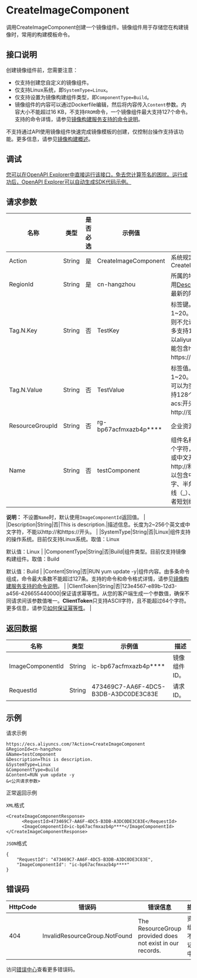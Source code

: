 # CreateImageComponent

调用CreateImageComponent创建一个镜像组件。镜像组件用于存储您在构建镜像时，常用的构建模板命令。

## 接口说明

创建镜像组件前，您需要注意：

-   仅支持创建您自定义的镜像组件。
-   仅支持Linux系统，即`SystemType=Linux`。
-   仅支持设置为镜像构建组件类型，即`ComponentType=Build`。
-   镜像组件的内容可以通过Dockerfile编辑，然后将内容传入`Content`参数。内容大小不能超过16 KB，不支持`FROM`命令，一个镜像组件最大支持127个命令。支持的命令详情，请参见[镜像构建服务支持的命令说明](~~200206~~)。

不支持通过API使用镜像组件快速完成镜像模板的创建，仅控制台操作支持该功能。更多信息，请参见[镜像构建概述](~~197410~~)。

## 调试

[您可以在OpenAPI Explorer中直接运行该接口，免去您计算签名的困扰。运行成功后，OpenAPI Explorer可以自动生成SDK代码示例。](https://api.aliyun.com/#product=Ecs&api=CreateImageComponent&type=RPC&version=2014-05-26)

## 请求参数

|名称|类型|是否必选|示例值|描述|
|--|--|----|---|--|
|Action|String|是|CreateImageComponent|系统规定参数。取值：CreateImageComponent |
|RegionId|String|是|cn-hangzhou|所属的地域ID。您可以调用[DescribeRegions](~~25609~~)查看最新的阿里云地域列表。 |
|Tag.N.Key|String|否|TestKey|标签键。N的取值范围：1~20。一旦传入该值，则不允许为空字符串。最多支持128个字符，不能以aliyun和acs:开头，不能包含http://或者https://。 |
|Tag.N.Value|String|否|TestValue|标签值。N的取值范围：1~20。一旦传入该值，可以为空字符串。最多支持128个字符，不能以acs:开头，不能包含http://或者https://。 |
|ResourceGroupId|String|否|rg-bp67acfmxazb4p\*\*\*\*|企业资源组ID。 |
|Name|String|否|testComponent|组件名称。长度为2~128个字符，必须以大小字母或中文开头，不能以http://和https://开头。可以包含中文、英文、数字、半角冒号（:）、下划线（\_）、英文句号（.）或者短划线（-）。

 **说明：** 不设置`Name`时，默认使用`ImageComponentId`返回值。 |
|Description|String|否|This is description.|描述信息。长度为2~256个英文或中文字符，不能以http://和https://开头。 |
|SystemType|String|否|Linux|组件支持的操作系统。目前仅支持Linux系统。取值：Linux

 默认值：Linux |
|ComponentType|String|否|Build|组件类型。目前仅支持镜像构建组件。取值：Build

 默认值：Build |
|Content|String|否|RUN yum update -y|组件内容。由多条命令组成，命令最大条数不能超过127条。支持的命令和命令格式详情，请参见[镜像构建服务支持的命令说明](~~200206~~)。 |
|ClientToken|String|否|123e4567-e89b-12d3-a456-426655440000|保证请求幂等性。从您的客户端生成一个参数值，确保不同请求间该参数值唯一。**ClientToken**只支持ASCII字符，且不能超过64个字符。更多信息，请参见[如何保证幂等性](~~25693~~)。 |

## 返回数据

|名称|类型|示例值|描述|
|--|--|---|--|
|ImageComponentId|String|ic-bp67acfmxazb4p\*\*\*\*|镜像组件ID。 |
|RequestId|String|473469C7-AA6F-4DC5-B3DB-A3DC0DE3C83E|请求ID。 |

## 示例

请求示例

```
https://ecs.aliyuncs.com/?Action=CreateImageComponent
&RegionId=cn-hangzhou
&Name=testComponent
&Description=This is description.
&SystemType=Linux
&ComponentType=Build
&Content=RUN yum update -y
&<公共请求参数>
```

正常返回示例

`XML`格式

```
<CreateImageComponentResponse>
      <RequestId>473469C7-AA6F-4DC5-B3DB-A3DC0DE3C83E</RequestId>
      <ImageComponentId>ic-bp67acfmxazb4p****</ImageComponentId>
</CreateImageComponentResponse>
```

`JSON`格式

```
{
    "RequestId": "473469C7-AA6F-4DC5-B3DB-A3DC0DE3C83E", 
    "ImageComponentId": "ic-bp67acfmxazb4p****"
}
```

## 错误码

|HttpCode|错误码|错误信息|描述|
|--------|---|----|--|
|404|InvalidResourceGroup.NotFound|The ResourceGroup provided does not exist in our records.|资源组并不在记录中。|

访问[错误中心](https://error-center.aliyun.com/status/product/Ecs)查看更多错误码。

